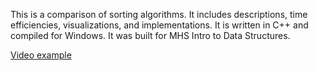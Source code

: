 This is a comparison of sorting algorithms. It includes descriptions, time efficiencies, visualizations, and implementations. It is written in C++ and compiled for Windows. It was built for MHS Intro to Data Structures.

[Video example](https://www.dropbox.com/s/wwp7n4jy3bzsk7z/sorting.mp4?dl=0)
